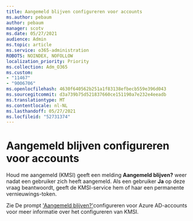 ```yaml
---
title: Aangemeld blijven configureren voor accounts
ms.author: pebaum
author: pebaum
manager: scotv
ms.date: 05/27/2021
audience: Admin
ms.topic: article
ms.service: o365-administration
ROBOTS: NOINDEX, NOFOLLOW
localization_priority: Priority
ms.collection: Adm_O365
ms.custom:
- "11467"
- "9006706"
ms.openlocfilehash: 4630f640562b251a1f83138efbecb559e396d043
ms.sourcegitcommit: d3a739b75d521837660ce151190a7e232e4eeadb
ms.translationtype: MT
ms.contentlocale: nl-NL
ms.lasthandoff: 05/27/2021
ms.locfileid: "52731374"
---
```

# <a name="configure-stay-signed-in-for-accounts"></a>Aangemeld blijven configureren voor accounts

Houd me aangemeld (KMSI) geeft een melding **Aangemeld blijven?** weer nadat een gebruiker zich heeft aangemeld. Als een gebruiker **Ja** op deze vraag beantwoordt, geeft de KMSI-service hem of haar een permanente vernieuwings-token. 

Zie De prompt ['Aangemeld blijven?'](/azure/active-directory/fundamentals/keep-me-signed-in)configureren voor Azure AD-accounts voor meer informatie over het configureren van KMSI.